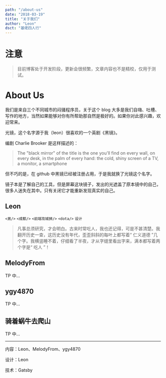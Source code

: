 ```yaml
---
path: "/about-us"
date: "2018-03-19"
title: "关于我们"
author: "Leon"
dsct: "基佬四人行"
---
```


# 注意
> 目前博客处于开发阶段，更新会很频繁，文章内容也不是精校，仅用于测试。

# About Us
我们是来自三个不同城市的闷骚程序员，关于这个 blog 大多是我们自嗨、吐槽、写作的地方，当然如果能够对你有所帮助那自然是极好的。如果你对此感兴趣，欢迎常来。

光镜，这个名字源于我（leon）很喜欢的一个英剧《黑镜》。

编剧 Charlie Brooker 是这样描述的：
> The "black mirror" of the title is the one you'll find on every wall, on every desk, in the palm of every hand: the cold, shiny screen of a TV, a monitor, a smartphone

但不巧的是，在 github 中黑镜已经被注册占用，于是我就换了光镜这个名字。

镜子本是了解自己的工具，但是屏幕这块镜子，发出的光遮盖了原本镜中的自己，很多人迷失在其中。只有关闭它才能重新发现真实的自己。

## Leon

`<男/>` `<成都/>` `<前端攻城狮/>` `<dota/>` `设计`

> 凡事总须研究，才会明白。古来时常吃人，我也还记得，可是不甚清楚。我翻开历史一查，这历史没有年代，歪歪斜斜的每叶上都写着“ 仁义道德 ”几个字。我横竖睡不着，仔细看了半夜，才从字缝里看出字来，满本都写着两个字是“ 吃人 ”！

## MelodyFrom
TP 中...

## ygy4870
TP 中...

## 骑着蜗牛去爬山
TP 中...

---

内容：Leon、MelodyFrom、ygy4870

设计：Leon

技术：Gatsby